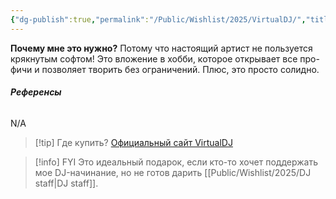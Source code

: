 ```yaml
---
{"dg-publish":true,"permalink":"/Public/Wishlist/2025/VirtualDJ/","title":"💿 Лицензия VirtualDJ","tags":["хобби","деньгами"]}
---
```



**Почему мне это нужно?**
Потому что настоящий артист не пользуется крякнутым софтом! Это вложение в хобби, которое открывает все про-фичи и позволяет творить без ограничений. Плюс, это просто солидно.

###### **Референсы** 
N/A

> [!tip] Где купить?
> [Официальный сайт VirtualDJ](placeholder_link)

> [!info] FYI
> Это идеальный подарок, если кто-то хочет поддержать мое DJ-начинание, но не готов дарить [[Public/Wishlist/2025/DJ staff\|DJ staff]].
